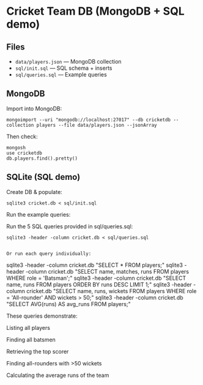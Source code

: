 # Cricket Team DB (MongoDB + SQL demo)

## Files
- `data/players.json` — MongoDB collection
- `sql/init.sql` — SQL schema + inserts
- `sql/queries.sql` — Example queries

## MongoDB
Import into MongoDB:
```
mongoimport --uri "mongodb://localhost:27017" --db cricketdb --collection players --file data/players.json --jsonArray
```

Then check:
```
mongosh
use cricketdb
db.players.find().pretty()
```

## SQLite (SQL demo)
Create DB & populate:
```
sqlite3 cricket.db < sql/init.sql
```

Run the example queries:

Run the 5 SQL queries provided in sql/queries.sql:
```
sqlite3 -header -column cricket.db < sql/queries.sql


Or run each query individually:
```
sqlite3 -header -column cricket.db "SELECT * FROM players;"
sqlite3 -header -column cricket.db "SELECT name, matches, runs FROM players WHERE role = 'Batsman';"
sqlite3 -header -column cricket.db "SELECT name, runs FROM players ORDER BY runs DESC LIMIT 1;"
sqlite3 -header -column cricket.db "SELECT name, runs, wickets FROM players WHERE role = 'All-rounder' AND wickets > 50;"
sqlite3 -header -column cricket.db "SELECT AVG(runs) AS avg_runs FROM players;"


These queries demonstrate:

Listing all players

Finding all batsmen

Retrieving the top scorer

Finding all-rounders with >50 wickets

Calculating the average runs of the team
